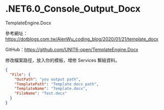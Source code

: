 # .NET6.0_Console_Output_Docx
TemplateEngine.Docx

參考網址：https://dotblogs.com.tw/AlenWu_coding_blog/2020/01/21/template_docx

GitHub：https://github.com/UNIT6-open/TemplateEngine.Docx

修改檔案路徑，放入你的模板，增修 Services  繫結資料。

```json
{
  "File": {
    "OutPath": "you output path",
    "TemplatePath": "Template docx path",
    "TemplateName": "Template.docx",
    "FileName": "Test.docx"
  }
}
```

